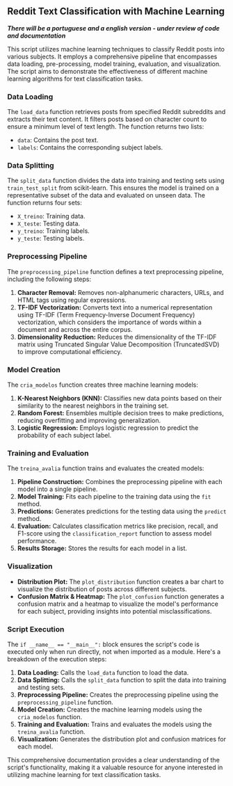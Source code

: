 ## Reddit Text Classification with Machine Learning
***There will be a portuguese and a english version - under review of code and documentation***

This script utilizes machine learning techniques to classify Reddit posts into various subjects. It employs a comprehensive pipeline that encompasses data loading, pre-processing, model training, evaluation, and visualization. The script aims to demonstrate the effectiveness of different machine learning algorithms for text classification tasks.

### Data Loading

The `load_data` function retrieves posts from specified Reddit subreddits and extracts their text content. It filters posts based on character count to ensure a minimum level of text length. The function returns two lists:

* `data`: Contains the post text.
* `labels`: Contains the corresponding subject labels.

### Data Splitting

The `split_data` function divides the data into training and testing sets using `train_test_split` from scikit-learn. This ensures the model is trained on a representative subset of the data and evaluated on unseen data. The function returns four sets:

* `X_treino`: Training data.
* `X_teste`: Testing data.
* `y_treino`: Training labels.
* `y_teste`: Testing labels.

### Preprocessing Pipeline

The `preprocessing_pipeline` function defines a text preprocessing pipeline, including the following steps:

1. **Character Removal:** Removes non-alphanumeric characters, URLs, and HTML tags using regular expressions.
2. **TF-IDF Vectorization:** Converts text into a numerical representation using TF-IDF (Term Frequency-Inverse Document Frequency) vectorization, which considers the importance of words within a document and across the entire corpus.
3. **Dimensionality Reduction:** Reduces the dimensionality of the TF-IDF matrix using Truncated Singular Value Decomposition (TruncatedSVD) to improve computational efficiency.

### Model Creation

The `cria_modelos` function creates three machine learning models:

1. **K-Nearest Neighbors (KNN):** Classifies new data points based on their similarity to the nearest neighbors in the training set.
2. **Random Forest:** Ensembles multiple decision trees to make predictions, reducing overfitting and improving generalization.
3. **Logistic Regression:** Employs logistic regression to predict the probability of each subject label.

### Training and Evaluation

The `treina_avalia` function trains and evaluates the created models:

1. **Pipeline Construction:** Combines the preprocessing pipeline with each model into a single pipeline.
2. **Model Training:** Fits each pipeline to the training data using the `fit` method.
3. **Predictions:** Generates predictions for the testing data using the `predict` method.
4. **Evaluation:** Calculates classification metrics like precision, recall, and F1-score using the `classification_report` function to assess model performance.
5. **Results Storage:** Stores the results for each model in a list.

### Visualization

* **Distribution Plot:** The `plot_distribution` function creates a bar chart to visualize the distribution of posts across different subjects.
* **Confusion Matrix & Heatmap:** The `plot_confusion` function generates a confusion matrix and a heatmap to visualize the model's performance for each subject, providing insights into potential misclassifications.

### Script Execution

The `if __name__ == "__main__":` block ensures the script's code is executed only when run directly, not when imported as a module. Here's a breakdown of the execution steps:

1. **Data Loading:** Calls the `load_data` function to load the data.
2. **Data Splitting:** Calls the `split_data` function to split the data into training and testing sets.
3. **Preprocessing Pipeline:** Creates the preprocessing pipeline using the `preprocessing_pipeline` function.
4. **Model Creation:** Creates the machine learning models using the `cria_modelos` function.
5. **Training and Evaluation:** Trains and evaluates the models using the `treina_avalia` function.
6. **Visualization:** Generates the distribution plot and confusion matrices for each model.

This comprehensive documentation provides a clear understanding of the script's functionality, making it a valuable resource for anyone interested in utilizing machine learning for text classification tasks.
